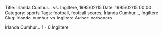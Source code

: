 Title: İrlanda Cumhur… vs. İngiltere, 1995/02/15
Date: 1995/02/15 00:00
Category: sports
Tags: football, football scores, İrlanda Cumhur…, İngiltere
Slug: irlanda-cumhur-vs-ingiltere
Author: carbonero


İrlanda Cumhur… 1 - 0 İngiltere
